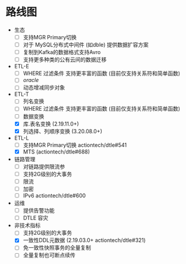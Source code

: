 # 路线图
- 生态
  - [ ] 支持MGR Primary切换
  - [ ] 对于 MySQL分布式中间件 (如dble) 提供数据扩容方案
  - [ ] 复制到Kafka的数据格式支持Avro
  - [ ] 支持更多种类的公有云间的数据迁移
    
- ETL-E
  - [ ] WHERE 过滤条件 支持更丰富的函数 (目前仅支持关系符和简单函数)
  - [ ] *oracle*
  - [ ] 动态增减同步对象

- ETL-T
  - [ ] 列名变换
  - [ ] WHERE 过滤条件 支持更丰富的函数 (目前仅支持关系符和简单函数)
  - [ ] 数据变换
  - [x] 库.表名变换 (2.19.11.0+)
  - [x] 列选择、列顺序变换 (3.20.08.0+)

- ETL-L
  - [ ] 支持MGR Primary切换  actiontech/dtle#541
  - [x] MTS (actiontech/dtle#688)
    
- 链路管理
  - [ ] 对链路提供限流参
  - [ ] 支持2G级别的大事务
  - [ ] 限流
  - [ ] 加密
  - [ ] IPv6  actiontech/dtle#600

- 运维
  - [ ] 提供告警功能
  - [ ] DTLE 容灾

- 非技术指标
  - [ ] 支持2G级别的大事务
  - [x] 一致性DDL元数据 (2.19.03.0+  actiontech/dtle#321)
  - [ ]  免一致性快照事务的全量复制
    - [ ] 全量复制也可断点续传